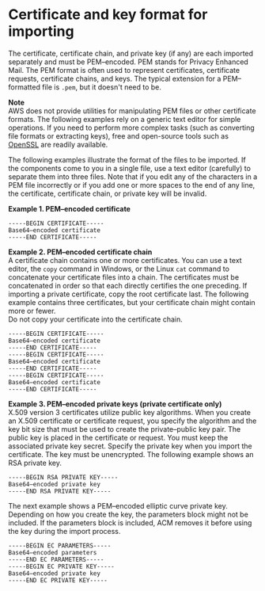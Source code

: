 # Certificate and key format for importing<a name="import-certificate-format"></a>

The certificate, certificate chain, and private key \(if any\) are each imported separately and must be PEM–encoded\. PEM stands for Privacy Enhanced Mail\. The PEM format is often used to represent certificates, certificate requests, certificate chains, and keys\. The typical extension for a PEM–formatted file is `.pem`, but it doesn't need to be\. 

**Note**  
AWS does not provide utilities for manipulating PEM files or other certificate formats\. The following examples rely on a generic text editor for simple operations\. If you need to perform more complex tasks \(such as converting file formats or extracting keys\), free and open\-source tools such as [OpenSSL](https://www.openssl.org/docs/) are readily available\.

The following examples illustrate the format of the files to be imported\. If the components come to you in a single file, use a text editor \(carefully\) to separate them into three files\. Note that if you edit any of the characters in a PEM file incorrectly or if you add one or more spaces to the end of any line, the certificate, certificate chain, or private key will be invalid\. 

**Example 1\. PEM–encoded certificate**  

```
-----BEGIN CERTIFICATE-----
Base64–encoded certificate
-----END CERTIFICATE-----
```

**Example 2\. PEM–encoded certificate chain**  
A certificate chain contains one or more certificates\. You can use a text editor, the `copy` command in Windows, or the Linux `cat` command to concatenate your certificate files into a chain\. The certificates must be concatenated in order so that each directly certifies the one preceding\. If importing a private certificate, copy the root certificate last\. The following example contains three certificates, but your certificate chain might contain more or fewer\.   
Do not copy your certificate into the certificate chain\.

```
-----BEGIN CERTIFICATE-----
Base64–encoded certificate
-----END CERTIFICATE-----
-----BEGIN CERTIFICATE-----
Base64–encoded certificate
-----END CERTIFICATE-----
-----BEGIN CERTIFICATE-----
Base64–encoded certificate
-----END CERTIFICATE-----
```

**Example 3\. PEM–encoded private keys \(private certificate only\)**  
X\.509 version 3 certificates utilize public key algorithms\. When you create an X\.509 certificate or certificate request, you specify the algorithm and the key bit size that must be used to create the private–public key pair\. The public key is placed in the certificate or request\. You must keep the associated private key secret\. Specify the private key when you import the certificate\. The key must be unencrypted\. The following example shows an RSA private key\.   

```
-----BEGIN RSA PRIVATE KEY-----
Base64–encoded private key
-----END RSA PRIVATE KEY-----
```
The next example shows a PEM–encoded elliptic curve private key\. Depending on how you create the key, the parameters block might not be included\. If the parameters block is included, ACM removes it before using the key during the import process\.   

```
-----BEGIN EC PARAMETERS-----
Base64–encoded parameters
-----END EC PARAMETERS-----
-----BEGIN EC PRIVATE KEY-----
Base64–encoded private key
-----END EC PRIVATE KEY-----
```
